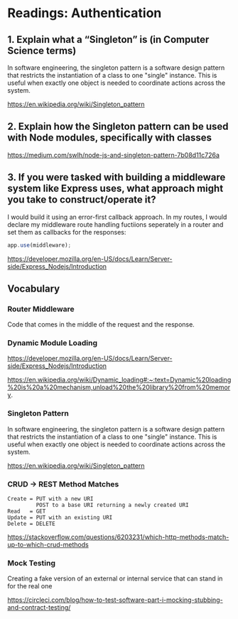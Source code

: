 # Readings: Authentication

## 1. Explain what a “Singleton” is (in Computer Science terms)

In software engineering, the singleton pattern is a software design pattern that restricts the instantiation of a class to one "single" instance. This is useful when exactly one object is needed to coordinate actions across the system.

https://en.wikipedia.org/wiki/Singleton_pattern

## 2. Explain how the Singleton pattern can be used with Node modules, specifically with classes

https://medium.com/swlh/node-js-and-singleton-pattern-7b08d11c726a

## 3. If you were tasked with building a middleware system like Express uses, what approach might you take to construct/operate it?

I would build it using an error-first callback approach. In my routes, I would declare my middleware route handling fuctiions seperately in a router and set them as callbacks for the responses:

```javascript
app.use(middleware);
```

https://developer.mozilla.org/en-US/docs/Learn/Server-side/Express_Nodejs/Introduction

## Vocabulary

### Router Middleware

Code that comes in the middle of the request and the response.

### Dynamic Module Loading

https://developer.mozilla.org/en-US/docs/Learn/Server-side/Express_Nodejs/Introduction

https://en.wikipedia.org/wiki/Dynamic_loading#:~:text=Dynamic%20loading%20is%20a%20mechanism,unload%20the%20library%20from%20memory.

### Singleton Pattern

In software engineering, the singleton pattern is a software design pattern that restricts the instantiation of a class to one "single" instance. This is useful when exactly one object is needed to coordinate actions across the system.

https://en.wikipedia.org/wiki/Singleton_pattern

### CRUD -> REST Method Matches

```plaintext
Create = PUT with a new URI
         POST to a base URI returning a newly created URI
Read   = GET
Update = PUT with an existing URI
Delete = DELETE
```

https://stackoverflow.com/questions/6203231/which-http-methods-match-up-to-which-crud-methods

### Mock Testing

Creating a fake version of an external or internal service that can stand in for the real one

https://circleci.com/blog/how-to-test-software-part-i-mocking-stubbing-and-contract-testing/
